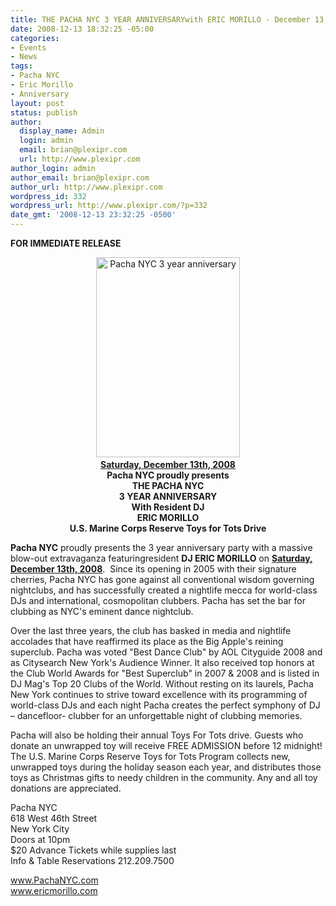 ```yaml
---
title: THE PACHA NYC 3 YEAR ANNIVERSARYwith ERIC MORILLO - December 13, 2008
date: 2008-12-13 18:32:25 -05:00
categories:
- Events
- News
tags:
- Pacha NYC
- Eric Morillo
- Anniversary
layout: post
status: publish
author:
  display_name: Admin
  login: admin
  email: brian@plexipr.com
  url: http://www.plexipr.com
author_login: admin
author_email: brian@plexipr.com
author_url: http://www.plexipr.com
wordpress_id: 332
wordpress_url: http://www.plexipr.com/?p=332
date_gmt: '2008-12-13 23:32:25 -0500'
---
```


<p><strong>FOR IMMEDIATE RELEASE</strong></p>
<p style="text-align: center;"><a href="http://www.pachanyc.com"><img class="size-full wp-image-903 aligncenter" title="Pacha NYC 3 year anniversary" src="http://www.plexipr.com/wp-content/uploads/2008/12/3-year-ann.jpg" alt="Pacha NYC 3 year anniversary" width="230" height="320" /></a><span style="text-decoration: underline;"><strong><br />
Saturday, December 13th, 2008</strong></span><br />
<strong>Pacha NYC proudly presents</strong><br />
<strong>THE PACHA NYC<br />
3 YEAR ANNIVERSARY<br />
With Resident DJ<br />
ERIC MORILLO<br />
U.S. Marine Corps Reserve Toys for Tots Drive<br />
</strong></p>
<p><strong>Pacha NYC</strong> proudly presents the 3 year anniversary party with a massive blow-out extravaganza featuringresident <strong>DJ ERIC MORILLO</strong> on <span style="text-decoration: underline;"><strong>Saturday, December 13th, 2008</strong></span>.  Since its opening in 2005 with their signature cherries, Pacha NYC has gone against all conventional wisdom governing nightclubs, and has successfully created a nightlife mecca for world-class DJs and international, cosmopolitan clubbers. Pacha has set the bar for clubbing as NYC's eminent dance nightclub.</p>
<p>Over the last three years, the club has basked in media and nightlife accolades that have reaffirmed its place as the Big Apple's reining superclub. Pacha was voted "Best Dance Club" by AOL Cityguide 2008 and as Citysearch New York's Audience Winner. It also received top honors at the Club World Awards for "Best Superclub" in 2007 &amp; 2008 and is listed in DJ Mag's Top 20 Clubs of the World. Without resting on its laurels, Pacha New York continues to strive toward excellence with its programming of world-class DJs and each night Pacha creates the perfect symphony of DJ – dancefloor- clubber for an unforgettable night of clubbing memories.</p>
<p>Pacha will also be holding their annual Toys For Tots drive. Guests who donate an unwrapped toy will receive FREE ADMISSION before 12 midnight! The U.S. Marine Corps Reserve Toys for Tots Program collects new, unwrapped toys during the holiday season each year, and distributes those toys as Christmas gifts to needy children in the community. Any and all toy donations are appreciated.</p>
<p>Pacha NYC<br />
618 West 46th Street<br />
New York City<br />
Doors at 10pm<br />
$20 Advance Tickets while supplies last<br />
Info &amp; Table Reservations 212.209.7500</p>
<p><a href="http://">www.PachaNYC.com</a><br />
<a href="http://">www.ericmorillo.com</a></p>
